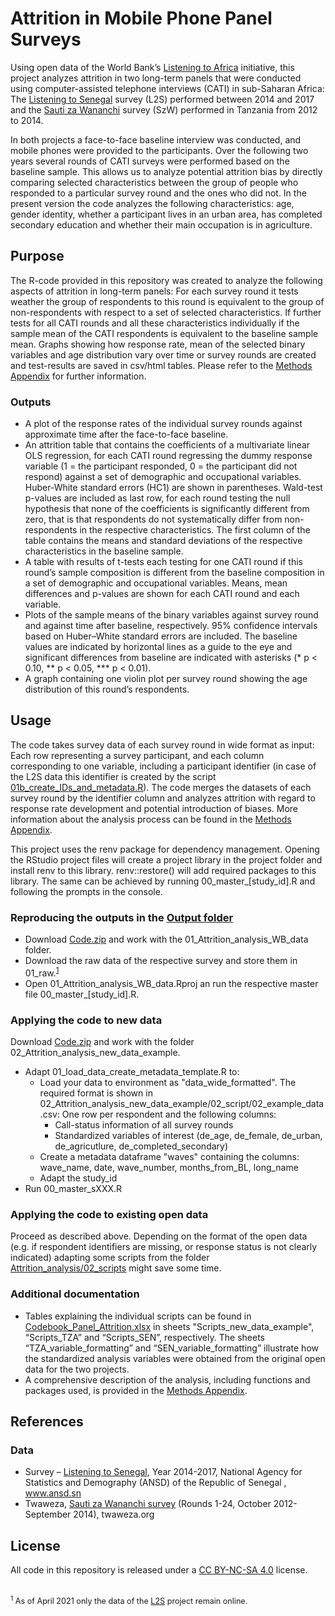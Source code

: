 # Attrition in Mobile Phone Panel Surveys

Using open data of the World Bank’s [Listening to Africa](https://www.worldbank.org/en/programs/listening-to-africa) initiative, this project analyzes attrition in two long-term panels that were conducted using computer-assisted telephone interviews (CATI) in sub-Saharan Africa: The [Listening to Senegal](https://www.ansd.sn/index.php?option=com_content&view=article&id=344) survey (L2S) performed between 2014 and 2017 and the [Sauti za Wananchi](https://twaweza.org/amplifying-citizen-voices/sauti-za-wananchi/) survey (SzW) performed in Tanzania from 2012 to 2014.<br>

In both projects a face-to-face baseline interview was conducted, and mobile phones were provided to the participants. 
Over the following two years several rounds of CATI surveys were performed based on the baseline sample. 
This allows us to analyze potential attrition bias by directly comparing selected characteristics between the group of people who responded to a particular survey round and the ones who did not. In the present version the code analyzes the following characteristics: age, gender identity, whether a participant lives in an urban area, has completed secondary education and whether their main occupation is in agriculture. 

## Purpose
The R-code provided in this repository was created to analyze the following aspects of attrition in long-term panels: For each survey round it tests weather the group of respondents to this round is equivalent to the group of non-respondents with respect to a set of selected characteristics.
If further tests for all CATI rounds and all these characteristics individually if the sample mean of the CATI respondents is equivalent to the baseline sample mean.
Graphs showing how response rate, mean of the selected binary variables and age distribution vary over time or survey rounds are created and test-results are saved in csv/html tables. Please refer to the [Methods Appendix](https://github.com/jmroemer/CATI_Panel_Attrition/blob/main/Methods_Appendix.pdf) for further information.

### Outputs
* A plot of the response rates of the individual survey rounds against approximate time after the face-to-face baseline.
* An attrition table that contains the coefficients of a multivariate linear OLS regression, for each CATI round regressing the dummy response variable (1 = the participant responded, 0 = the participant did not respond) against a set of demographic and occupational variables. Huber-White standard errors (HC1) are shown in parentheses. Wald-test p-values are included as last row, for each round testing the null hypothesis that none of the coefficients is significantly different from zero, that is that respondents do not systematically differ from non-respondents in the respective characteristics. The first column of the table contains the means and standard deviations of the respective characteristics in the baseline sample. 
* A table with results of t-tests each testing for one CATI round if this round’s sample composition is different from the baseline composition in a set of demographic and occupational variables. Means, mean differences and p-values are shown for each CATI round and each variable. 
* Plots of the sample means of the binary variables against survey round and against time after baseline, respectively. 95% confidence intervals based on Huber–White standard errors are included. The baseline values are indicated by horizontal lines as a guide to the eye and significant differences from baseline are indicated with asterisks (* p < 0.10, ** p < 0.05, *** p < 0.01). 
* A graph containing one violin plot per survey round showing the age distribution of this round’s respondents.    

## Usage
The code takes survey data of each survey round in wide format as input: Each row representing a survey participant, and each column corresponding to one variable, including a participant identifier (in case of the L2S data this identifier is created by the script [01b_create_IDs_and_metadata.R](https://github.com/jmroemer/CATI_Panel_Attrition/blob/main/02_script/s016SEN/01b_create_IDs_and_metadata.R)). The code merges the datasets of each survey round by the identifier column and analyzes attrition with regard to response rate development and potential introduction of biases. More information about the analysis process can be found in the [Methods Appendix](https://github.com/jmroemer/CATI_Panel_Attrition/blob/main/Methods_Appendix.pdf).

This project uses the renv package for dependency management.
Opening the RStudio project files will create a project library in the project folder and install renv to this library. renv::restore() will add required packages to this library. 
The same can be achieved by running 00_master_[study_id].R and following the prompts in the console.
    
### Reproducing the outputs in the [Output folder](https://github.com/jmroemer/CATI_Panel_Attrition/tree/main/04_output)
* Download [Code.zip](https://github.com/jmroemer/CATI_Panel_Attrition/blob/main/Code.zip) and work with the 01_Attrition_analysis_WB_data folder. 
* Download the raw data of the respective survey and store them in 01_raw.<sup>[1](#footnote1)</sup> 
* Open 01_Attrition_analysis_WB_data.Rproj an run the respective master file 00_master_[study_id].R. 


### Applying the code to new data
Download [Code.zip](https://github.com/jmroemer/CATI_Panel_Attrition/blob/main/Code.zip) and work with the folder 02_Attrition_analysis_new_data_example. 

* Adapt 01_load_data_create_metadata_template.R to:
    * Load your data to environment as "data_wide_formatted". The required format is shown in 02_Attrition_analysis_new_data_example/02_script/02_example_data.csv: One row per respondent and the following columns:
        * Call-status information of all survey rounds 
        * Standardized variables of interest (de_age, de_female, de_urban, de_agricutlure, de_completed_secondary)
    * Create a metadata dataframe "waves" containing the columns: wave_name, date, wave_number, months_from_BL, long_name
    * Adapt the study_id
* Run 00_master_sXXX.R
    
### Applying the code to existing open data    
Proceed as described above. Depending on the format of the open data (e.g. if respondent identifiers are missing, or response status is not clearly indicated) adapting some scripts from the folder [Attrition_analysis/02_scripts](https://github.com/jmroemer/CATI_Panel_Attrition/tree/main/02_script) might save some time. 

### Additional documentation
* Tables explaining the individual scripts can be found in [Codebook_Panel_Attrition.xlsx](https://github.com/jmroemer/CATI_Panel_Attrition/blob/main/Codebook_Panel_Attrition.xlsx) in sheets "Scripts_new_data_example", “Scripts_TZA” and “Scripts_SEN”, respectively.
The sheets “TZA_variable_formatting” and “SEN_variable_formatting” illustrate how the standardized analysis variables were obtained from the original open data for the two projects. <br>
* A comprehensive description of the analysis, including functions and packages used, is provided in the [Methods Appendix](https://github.com/jmroemer/CATI_Panel_Attrition/blob/main/Methods_Appendix.pdf). 
    
## References
### Data
* Survey – [Listening to Senegal]( https://www.ansd.sn/index.php?option=com_content&view=article&id=344), Year 2014-2017, National Agency for Statistics and Demography (ANSD) of the Republic of Senegal , www.ansd.sn
* Twaweza, [Sauti za Wananchi survey]( https://www.twaweza.org/go/sauti-za-wananchi-english) (Rounds 1-24, October 2012-September 2014), twaweza.org
    
## License 
All code in this repository is released under a [CC BY-NC-SA 4.0](https://creativecommons.org/licenses/by-nc-sa/4.0/) license.<br>
<br>
    
    
    
<span style= "font-size:0.9em;"><a name="footnote1"><sup>1</sup></a> As of April 2021 only the data of the [L2S](https://www.ansd.sn/index.php?option=com_content&view=article&id=344) project remain online. </span>